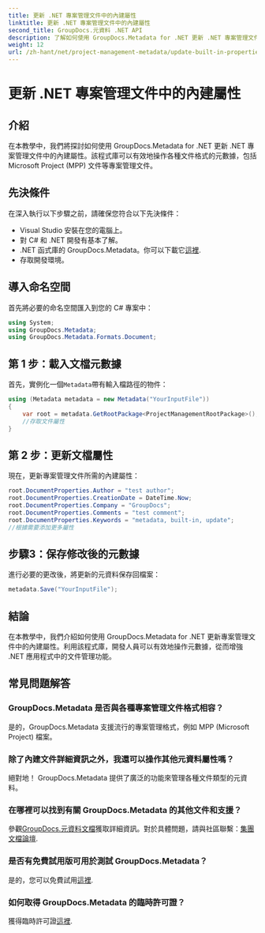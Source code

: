 ```yaml
---
title: 更新 .NET 專案管理文件中的內建屬性
linktitle: 更新 .NET 專案管理文件中的內建屬性
second_title: GroupDocs.元資料 .NET API
description: 了解如何使用 GroupDocs.Metadata for .NET 更新 .NET 專案管理文件中的元資料。提昇文件管理效率。
weight: 12
url: /zh-hant/net/project-management-metadata/update-built-in-properties-project-management-documents/
---
```


# 更新 .NET 專案管理文件中的內建屬性

## 介紹
在本教學中，我們將探討如何使用 GroupDocs.Metadata for .NET 更新 .NET 專案管理文件中的內建屬性。該程式庫可以有效地操作各種文件格式的元數據，包括 Microsoft Project (MPP) 文件等專案管理文件。
## 先決條件
在深入執行以下步驟之前，請確保您符合以下先決條件：
- Visual Studio 安裝在您的電腦上。
- 對 C# 和 .NET 開發有基本了解。
-  .NET 函式庫的 GroupDocs.Metadata。你可以下載它[這裡](https://releases.groupdocs.com/metadata/net/).
- 存取開發環境。

## 導入命名空間
首先將必要的命名空間匯入到您的 C# 專案中：
```csharp
using System;
using GroupDocs.Metadata;
using GroupDocs.Metadata.Formats.Document;
```
## 第 1 步：載入文檔元數據
首先，實例化一個`Metadata`帶有輸入檔路徑的物件：
```csharp
using (Metadata metadata = new Metadata("YourInputFile"))
{
    var root = metadata.GetRootPackage<ProjectManagementRootPackage>();
    //存取文件屬性
}
```
## 第 2 步：更新文檔屬性
現在，更新專案管理文件所需的內建屬性：
```csharp
root.DocumentProperties.Author = "test author";
root.DocumentProperties.CreationDate = DateTime.Now;
root.DocumentProperties.Company = "GroupDocs";
root.DocumentProperties.Comments = "test comment";
root.DocumentProperties.Keywords = "metadata, built-in, update";
//根據需要添加更多屬性
```
## 步驟3：保存修改後的元數據
進行必要的更改後，將更新的元資料保存回檔案：
```csharp
metadata.Save("YourInputFile");
```

## 結論
在本教學中，我們介紹如何使用 GroupDocs.Metadata for .NET 更新專案管理文件中的內建屬性。利用該程式庫，開發人員可以有效地操作元數據，從而增強 .NET 應用程式中的文件管理功能。

## 常見問題解答
### GroupDocs.Metadata 是否與各種專案管理文件格式相容？
是的，GroupDocs.Metadata 支援流行的專案管理格式，例如 MPP (Microsoft Project) 檔案。
### 除了內建文件詳細資訊之外，我還可以操作其他元資料屬性嗎？
絕對地！ GroupDocs.Metadata 提供了廣泛的功能來管理各種文件類型的元資料。
### 在哪裡可以找到有關 GroupDocs.Metadata 的其他文件和支援？
參觀[GroupDocs.元資料文檔](https://tutorials.groupdocs.com/metadata/net/)獲取詳細資訊。對於具體問題，請與社區聯繫：[集團文檔論壇](https://forum.groupdocs.com/c/metadata/14).
### 是否有免費試用版可用於測試 GroupDocs.Metadata？
是的，您可以免費試用[這裡](https://releases.groupdocs.com/).
### 如何取得 GroupDocs.Metadata 的臨時許可證？
獲得臨時許可證[這裡](https://purchase.groupdocs.com/temporary-license/).